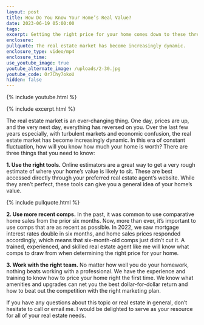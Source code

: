 ```yaml
---
layout: post
title: How Do You Know Your Home’s Real Value?
date: 2023-06-19 05:00:00
tags:
excerpt: Getting the right price for your home comes down to these three tips.
enclosure:
pullquote: The real estate market has become increasingly dynamic.
enclosure_type: video/mp4
enclosure_time:
use_youtube_image: true
youtube_alternate_image: /uploads/2-30.jpg
youtube_code: Or7Chy7okoU
hidden: false
---
```

{% include youtube.html %}

{% include excerpt.html %}

The real estate market is an ever-changing thing. One day, prices are up, and the very next day, everything has reversed on you. Over the last few years especially, with turbulent markets and economic confusion, the real estate market has become increasingly dynamic. In this era of constant fluctuation, how will you know how much your home is worth? There are three things that you need to know:

**1\. Use the right tools.** Online estimators are a great way to get a very rough estimate of where your home’s value is likely to sit. These are best accessed directly through your preferred real estate agent’s website. While they aren’t perfect, these tools can give you a general idea of your home’s value.

{% include pullquote.html %}

**2\. Use more recent comps.** In the past, it was common to use comparative home sales from the prior six months. Now, more than ever, it’s important to use comps that are as recent as possible. In 2022, we saw mortgage interest rates double in six months, and home sales prices responded accordingly, which means that six-month-old comps just didn’t cut it. A trained, experienced, and skilled real estate agent like me will know what comps to draw from when determining the right price for your home.

**3\. Work with the right team.** No matter how well you do your homework, nothing beats working with a professional. We have the experience and training to know how to price your home right the first time. We know what amenities and upgrades can net you the best dollar-for-dollar return and how to beat out the competition with the right marketing plan.

If you have any questions about this topic or real estate in general, don’t hesitate to call or email me. I would be delighted to serve as your resource for all of your real estate needs.